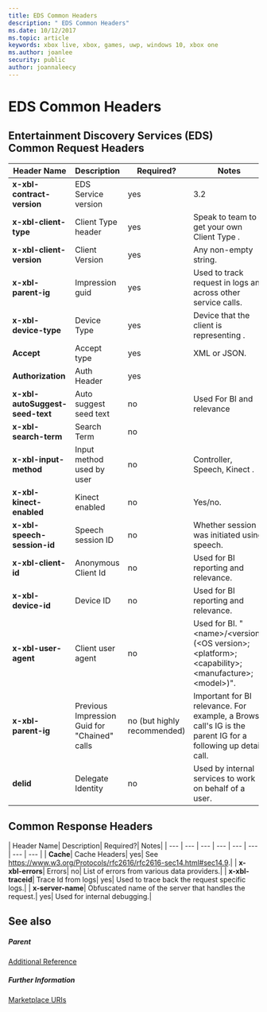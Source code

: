 ```yaml
---
title: EDS Common Headers
description: " EDS Common Headers"
ms.date: 10/12/2017
ms.topic: article
keywords: xbox live, xbox, games, uwp, windows 10, xbox one
ms.author: joanlee
security: public
author: joannaleecy
---
```


# EDS Common Headers

<a id="ID4EO"></a>



## Entertainment Discovery Services (EDS) Common Request Headers

| Header Name| Description| Required?| Notes|
| --- | --- | --- | --- |
| <b>x-xbl-contract-version</b>| EDS Service version| yes| 3.2|
| <b>x-xbl-client-type</b>| Client Type header| yes| Speak to team to get your own Client Type .|
| <b>x-xbl-client-version</b>| Client Version| yes| Any non-empty string.|
| <b>x-xbl-parent-ig</b>| Impression guid| yes| Used to track request in logs and across other service calls.|
| <b>x-xbl-device-type</b>| Device Type| yes| Device that the client is representing .|
| <b>Accept</b>| Accept type| yes| XML or JSON.|
| <b>Authorization</b>| Auth Header| yes|  |
| <b>x-xbl-autoSuggest-seed-text</b>| Auto suggest seed text| no| Used For BI and relevance|
| <b>x-xbl-search-term</b>| Search Term| no|  |
| <b>x-xbl-input-method</b>| Input method used by user| no| Controller, Speech, Kinect .|
| <b>x-xbl-kinect-enabled</b>| Kinect enabled| no| Yes/no.|
| <b>x-xbl-speech-session-id</b>| Speech session ID| no| Whether session was initiated using speech.|
| <b>x-xbl-client-id</b>| Anonymous Client Id| no| Used for BI reporting and relevance.|
| <b>x-xbl-device-id</b>| Device ID| no| Used for BI reporting and relevance.|
| <b>x-xbl-user-agent</b>| Client user agent| no| Used for BI. "&lt;name>/&lt;version> (&lt;OS version>; &lt;platform>; &lt;capability>; &lt;manufacture>; &lt;model>)".|
| <b>x-xbl-parent-ig</b>| Previous Impression Guid for "Chained" calls| no (but highly recommended)| Important for BI relevance. For example, a Browse call's IG is the parent IG for a following up detail call.|
| <b>delid</b>| Delegate Identity| no| Used by internal services to work on behalf of a user.|

## Common Response Headers

| Header Name| Description| Required?| Notes|
| --- | --- | --- | --- | --- | --- | --- | --- |
| <b>Cache</b>| Cache Headers| yes| See <a href="https://www.w3.org/Protocols/rfc2616/rfc2616-sec14.html#sec14.9">https://www.w3.org/Protocols/rfc2616/rfc2616-sec14.html#sec14.9</a>.|
| <b>x-xbl-errors</b>| Errors| no| List of errors from various data providers.|
| <b>x-xbl-traceid</b>| Trace Id from logs| yes| Used to trace back the request specific logs.|
| <b>x-server-name</b>| Obfuscated name of the server that handles the request.| yes| Used for internal debugging.|

<a id="ID4EECAC"></a>


## See also

<a id="ID4EGCAC"></a>


##### Parent  

[Additional Reference](atoc-xboxlivews-reference-additional.md)


<a id="ID4ESCAC"></a>


##### Further Information

[Marketplace URIs](../uri/marketplace/atoc-reference-marketplace.md)